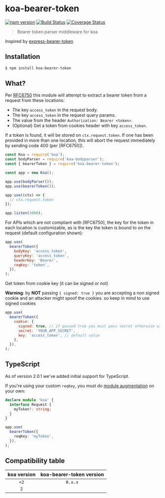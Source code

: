 # koa-bearer-token

[![npm version](https://badge.fury.io/js/koa-bearer-token.svg)](https://npmjs.org/package/koa-bearer-token)
[![Build Status](https://github.com/chentsulin/koa-bearer-token/workflows/CI/badge.svg?branch=master)](https://github.com/chentsulin/koa-bearer-token/actions?query=branch%3Amaster)
[![Coverage Status](https://coveralls.io/repos/github/chentsulin/koa-bearer-token/badge.svg?branch=master)](https://coveralls.io/r/chentsulin/koa-bearer-token?branch=master)

> Bearer token parser middleware for koa

Inspired by [express-bearer-token](https://www.npmjs.com/package/express-bearer-token)

## Installation

```sh
$ npm install koa-bearer-token
```

## What?

Per [RFC6750](https://datatracker.ietf.org/doc/html/rfc6750) this module will attempt to extract a bearer token from a request from these locations:

- The key `access_token` in the request body.
- The key `access_token` in the request query params.
- The value from the header `Authorization: Bearer <token>`.
- (Optional) Get a token from cookies header with key `access_token`.

If a token is found, it will be stored on `ctx.request.token`. If one has been provided in more than one location, this will abort the request immediately by sending code 400 (per [RFC6750]).

```js
const Koa = require('koa');
const bodyParser = require('koa-bodyparser');
const { bearerToken } = require('koa-bearer-token');

const app = new Koa();

app.use(bodyParser());
app.use(bearerToken());

app.use((ctx) => {
  // ctx.request.token
});

app.listen(3000);
```

For APIs which are not compliant with [RFC6750], the key for the token in each location is customizable, as is the key the token is bound to on the request (default configuration shown):

```js
app.use(
  bearerToken({
    bodyKey: 'access_token',
    queryKey: 'access_token',
    headerKey: 'Bearer',
    reqKey: 'token',
  }),
);
```

Get token from cookie key (it can be signed or not)

**Warning**: by **NOT** passing `{ signed: true }` you are accepting a non signed cookie and an attacker might spoof the cookies. so keep in mind to use signed cookies

```js
app.use(
  bearerToken({
    cookie: {
      signed: true, // if passed true you must pass secret otherwise will throw error
      secret: 'YOUR_APP_SECRET',
      key: 'access_token', // default value
    },
  }),
);
```

## TypeScript

As of version 2.0.1 we've added initial support for TypeScript.

If you're using your custom `reqKey`, you must do [module augmentation](https://www.typescriptlang.org/docs/handbook/declaration-merging.html#module-augmentation) on your own:

```ts
declare module 'koa' {
  interface Request {
    myToken?: string;
  }
}

app.use(
  bearerToken({
    reqKey: 'myToken',
  }),
);
```

## Compatibility table

| koa version | koa-bearer-token version |
| :---------: | :----------------------: |
|    `<2`     |         `0.x.x`          |
|     `2`  